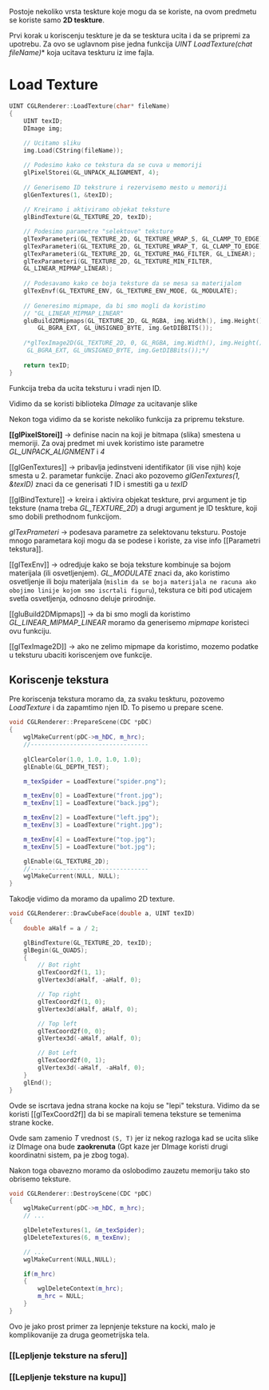 Postoje nekoliko vrsta teskture koje mogu da se koriste, na ovom predmetu se koriste samo **2D teskture**.

Prvi korak u koriscenju teskture je da se tesktura ucita i da se pripremi za upotrebu.
Za ovo se uglavnom pise jedna funkcija **UINT LoadTexture(chat* fileName)** koja ucitava teskturu iz ime fajla.

# Load Texture

``` c++
UINT CGLRenderer::LoadTexture(char* fileName)
{
	UINT texID;
	DImage img;
	
	// Ucitamo sliku
	img.Load(CString(fileName));

	// Podesimo kako ce tekstura da se cuva u memoriji
	glPixelStorei(GL_UNPACK_ALIGNMENT, 4);
	
	// Generisemo ID tekstrure i rezervisemo mesto u memoriji
    glGenTextures(1, &texID);
    
    // Kreiramo i aktiviramo objekat teksture
    glBindTexture(GL_TEXTURE_2D, texID);

	// Podesimo parametre "selektove" teksture
    glTexParameteri(GL_TEXTURE_2D, GL_TEXTURE_WRAP_S, GL_CLAMP_TO_EDGE);
    glTexParameteri(GL_TEXTURE_2D, GL_TEXTURE_WRAP_T, GL_CLAMP_TO_EDGE); 
    glTexParameteri(GL_TEXTURE_2D, GL_TEXTURE_MAG_FILTER, GL_LINEAR); 
    glTexParameteri(GL_TEXTURE_2D, GL_TEXTURE_MIN_FILTER,
    GL_LINEAR_MIPMAP_LINEAR);
    
    // Podesavamo kako ce boja teksture da se mesa sa materijalom
    glTexEnvf(GL_TEXTURE_ENV, GL_TEXTURE_ENV_MODE, GL_MODULATE);
    
    // Generesimo mipmape, da bi smo mogli da koristimo 
    // "GL_LINEAR_MIPMAP_LINEAR"
    gluBuild2DMipmaps(GL_TEXTURE_2D, GL_RGBA, img.Width(), img.Height(), 
	    GL_BGRA_EXT, GL_UNSIGNED_BYTE, img.GetDIBBITS());
	    
	/*glTexImage2D(GL_TEXTURE_2D, 0, GL_RGBA, img.Width(), img.Height(), 0,
	 GL_BGRA_EXT, GL_UNSIGNED_BYTE, img.GetDIBBits());*/
	    
	return texID;
}
```

Funkcija treba da ucita teksturu i vradi njen ID.

Vidimo da se koristi biblioteka *DImage* za ucitavanje slike

Nekon toga vidimo da se koriste nekoliko funkcija za pripremu teksture.

**[[glPixelStorei]]** -> definise nacin na koji je bitmapa (slika) smestena u memoriji. Za ovaj predmet mi uvek koristimo iste parametre *GL_UNPACK_ALIGNMENT* i *4*

[[glGenTextures]] -> pribavlja jedinstveni identifikator (ili vise njih) koje smesta u 2. parametar funkcije.
Znaci ako pozovemo *glGenTextures(1, &texID)* znaci da ce generisati *1* ID i smestiti ga u *texID*

[[glBindTexture]] -> kreira i aktivira objekat teskture, prvi argument je tip teksture (nama treba *GL_TEXTURE_2D*) a drugi argument je ID teskture, koji smo dobili prethodnom funkcijom.

*glTexPrameteri* -> podesava parametre za selektovanu teksturu. Postoje mnogo parametara koji mogu da se podese i koriste, za vise info [[Parametri tekstura]].

[[glTexEnv]] -> odredjuje kako se boja teksture kombinuje sa bojom materijala (ili osvetljenjem). *GL_MODULATE* znaci da, ako koristimo osvetljenje ili boju materijala (`mislim da se boja materijala ne racuna ako obojimo linije kojom smo iscrtali figuru`), tekstura ce biti pod uticajem svetla osvetljenja, odnosno deluje prirodnije.

[[gluBuild2DMipmaps]] -> da bi smo mogli da koristimo *GL_LINEAR_MIPMAP_LINEAR* moramo da generisemo *mipmape* koristeci ovu funkciju.

[[glTexImage2D]] -> ako ne zelimo mipmape da koristimo, mozemo podatke u teksturu ubaciti koriscenjem ove funkcije.

## Koriscenje tekstura

Pre koriscenja tekstura moramo da, za svaku teskturu, pozovemo *LoadTexture* i da zapamtimo njen ID. To pisemo u prepare scene.

```c++
void CGLRenderer::PrepareScene(CDC *pDC)
{
	wglMakeCurrent(pDC->m_hDC, m_hrc);
	//---------------------------------
	
	glClearColor(1.0, 1.0, 1.0, 1.0);
	glEnable(GL_DEPTH_TEST);

	m_texSpider = LoadTexture("spider.png");

	m_texEnv[0] = LoadTexture("front.jpg");
	m_texEnv[1] = LoadTexture("back.jpg");

	m_texEnv[2] = LoadTexture("left.jpg");
	m_texEnv[3] = LoadTexture("right.jpg");

	m_texEnv[4] = LoadTexture("top.jpg");
	m_texEnv[5] = LoadTexture("bot.jpg");

	glEnable(GL_TEXTURE_2D);
	//---------------------------------
	wglMakeCurrent(NULL, NULL);
}
```
Takodje vidimo da moramo da upalimo 2D texture.

```c++
void CGLRenderer::DrawCubeFace(double a, UINT texID)
{
	double aHalf = a / 2;

	glBindTexture(GL_TEXTURE_2D, texID);
	glBegin(GL_QUADS);
	{
		// Bot right
		glTexCoord2f(1, 1);
		glVertex3d(aHalf, -aHalf, 0);

		// Top right
		glTexCoord2f(1, 0);
		glVertex3d(aHalf, aHalf, 0);

		// Top left
		glTexCoord2f(0, 0);
		glVertex3d(-aHalf, aHalf, 0);

		// Bot Left
		glTexCoord2f(0, 1);
		glVertex3d(-aHalf, -aHalf, 0);
	}
	glEnd();
}
```

Ovde se iscrtava jedna strana kocke na koju se "lepi" tekstura. Vidimo da se koristi [[glTexCoord2f]] da bi se mapirali temena teksture se temenima strane kocke.

Ovde sam zamenio *T* vrednost `(S, T)` jer iz nekog razloga kad se ucita slike iz DImage ona bude **zaokrenuta** (Gpt kaze jer DImage koristi drugi koordinatni sistem, pa je zbog toga).

Nakon toga obavezno moramo da oslobodimo zauzetu memoriju tako sto obrisemo teksture.

```c++
void CGLRenderer::DestroyScene(CDC *pDC)
{
	wglMakeCurrent(pDC->m_hDC, m_hrc);
	// ... 

	glDeleteTextures(1, &m_texSpider);
	glDeleteTextures(6, m_texEnv);

	// ...
	wglMakeCurrent(NULL,NULL); 

	if(m_hrc) 
	{
		wglDeleteContext(m_hrc);
		m_hrc = NULL;
	}
}
```


Ovo je jako prost primer za lepnjenje teksture na kocki, malo je komplikovanije za druga geometrijska tela.

### [[Lepljenje teksture na sferu]]
### [[Lepljenje teksture na kupu]]